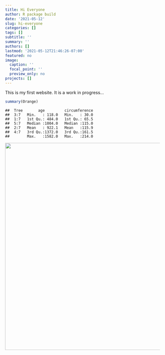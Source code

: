 ```yaml
---
title: Hi Everyone
author: R package build
date: '2021-05-12'
slug: hi-everyone
categories: []
tags: []
subtitle: ''
summary: ''
authors: []
lastmod: '2021-05-12T21:46:26-07:00'
featured: no
image:
  caption: ''
  focal_point: ''
  preview_only: no
projects: []
---
```


This is my first website. It is a work in progress...


```r
summary(Orange)
```

```
##  Tree       age         circumference  
##  3:7   Min.   : 118.0   Min.   : 30.0  
##  1:7   1st Qu.: 484.0   1st Qu.: 65.5  
##  5:7   Median :1004.0   Median :115.0  
##  2:7   Mean   : 922.1   Mean   :115.9  
##  4:7   3rd Qu.:1372.0   3rd Qu.:161.5  
##        Max.   :1582.0   Max.   :214.0
```


<img src="{{< blogdown/postref >}}index_files/figure-html/unnamed-chunk-2-1.png" width="672" />
